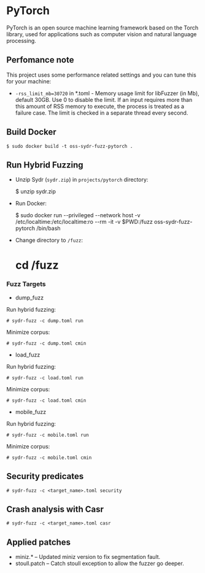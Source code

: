 # PyTorch

PyTorch is an open source machine learning framework based on the Torch library, used for applications such as computer vision and natural language processing.

## Perfomance note

This project uses some performance related settings and you can tune this for your machine:

* `-rss_limit_mb=30720` in *.toml - Memory usage limit for libFuzzer (in Mb), default 30GB. Use 0 to disable the limit. If an input requires more than this amount of RSS memory to execute, the process is treated as a failure case. The limit is checked in a separate thread every second.

## Build Docker

    $ sudo docker build -t oss-sydr-fuzz-pytorch .

## Run Hybrid Fuzzing

* Unzip Sydr (`sydr.zip`) in `projects/pytorch` directory:

    $ unzip sydr.zip

* Run Docker:

    $ sudo docker run --privileged --network host -v /etc/localtime:/etc/localtime:ro --rm -it -v $PWD:/fuzz oss-sydr-fuzz-pytorch /bin/bash

* Change directory to `/fuzz`:

    # cd /fuzz

### Fuzz Targets

* dump_fuzz

Run hybrid fuzzing:

    # sydr-fuzz -c dump.toml run

Minimize corpus:

    # sydr-fuzz -c dump.toml cmin

* load_fuzz

Run hybrid fuzzing:

    # sydr-fuzz -c load.toml run

Minimize corpus:

    # sydr-fuzz -c load.toml cmin

* mobile_fuzz

Run hybrid fuzzing:

    # sydr-fuzz -c mobile.toml run

Minimize corpus:

    # sydr-fuzz -c mobile.toml cmin

## Security predicates

    # sydr-fuzz -c <target_name>.toml security

## Crash analysis with Casr

    # sydr-fuzz -c <target_name>.toml casr

## Applied patches

* miniz.* – Updated miniz version to fix segmentation fault.
* stoull.patch – Catch stoull exception to allow the fuzzer go deeper.
